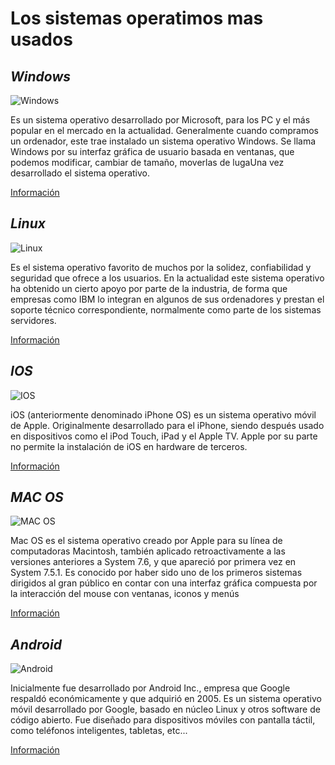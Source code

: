 # Los sistemas operatimos mas usados

## *Windows* 
![Windows](https://gdit.es/wp-content/uploads/2016/06/windows.png)

Es un sistema operativo desarrollado por Microsoft, para los PC y el más popular en el mercado en la actualidad.
Generalmente cuando compramos un ordenador, este trae instalado un sistema operativo Windows.
Se llama Windows por su interfaz gráfica de usuario basada en ventanas, que podemos modificar, cambiar de tamaño, moverlas de lugaUna vez desarrollado el sistema operativo.

[Información](https://es.wikipedia.org/wiki/Microsoft_Windows)



## *Linux*
![Linux](https://www.redeszone.net/app/uploads-redeszone.net/2017/11/instalar-linux-cosas.jpg)

Es el sistema operativo favorito de muchos por la solidez, confiabilidad y seguridad que ofrece a los usuarios.
En la actualidad este sistema operativo ha obtenido un cierto apoyo por parte de la industria, de forma que empresas como IBM lo integran en algunos de sus ordenadores y prestan el soporte técnico correspondiente, normalmente como parte de los sistemas servidores.

[Información](https://es.wikipedia.org/wiki/GNU/Linux)



## *IOS*
![IOS](https://i0.wp.com/unaaldia.hispasec.com/wp-content/uploads/2020/03/apple_ios.jpg?resize=697%2C365&ssl=1)

iOS (anteriormente denominado iPhone OS) es un sistema operativo móvil de Apple. Originalmente desarrollado para el iPhone, siendo después usado en dispositivos como el iPod Touch, iPad y el Apple TV. Apple por su parte no permite la instalación de iOS en hardware de terceros.

[Información](https://es.wikipedia.org/wiki/IOS)



## *MAC OS*
![MAC OS](https://henrixivo.files.wordpress.com/2016/08/mac-os-el-capitan-nombre-0-830x511.png)

Mac OS es el sistema operativo creado por Apple para su línea de computadoras Macintosh, también aplicado retroactivamente a las versiones anteriores a System 7.6, y que apareció por primera vez en System 7.5.1. Es conocido por haber sido uno de los primeros sistemas dirigidos al gran público en contar con una interfaz gráfica compuesta por la interacción del mouse con ventanas, iconos y menús

[Información](https://es.wikipedia.org/wiki/Mac_OS)



## *Android*
![Android](https://okdiario.com/img/2020/02/10/aplicaciones-android-que-debes-eliminar-porque-son-peligrosas-655x368.jpg)

Inicialmente fue desarrollado por Android Inc., empresa que Google respaldó económicamente y que adquirió en 2005. Es un sistema operativo móvil desarrollado por Google, basado en núcleo Linux y otros software de código abierto. Fue diseñado para dispositivos móviles con pantalla táctil, como teléfonos inteligentes, tabletas, etc...

[Información](https://es.wikipedia.org/wiki/Android)

